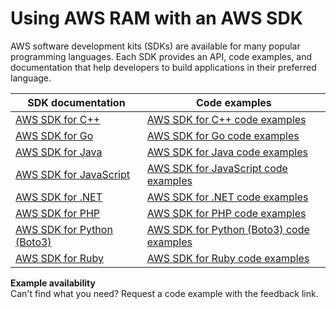 # Using AWS RAM with an AWS SDK<a name="sdk-general-info"></a>

AWS software development kits \(SDKs\) are available for many popular programming languages\. Each SDK provides an API, code examples, and documentation that help developers to build applications in their preferred language\.


| SDK documentation | Code examples | 
| --- | --- | 
|  [AWS SDK for C\+\+](https://docs.aws.amazon.com/sdk-for-cpp)  |  [AWS SDK for C\+\+ code examples](https://github.com/awsdocs/aws-doc-sdk-examples/tree/main/cpp)  | 
|  [AWS SDK for Go](https://docs.aws.amazon.com/sdk-for-go)  |  [AWS SDK for Go code examples](https://github.com/awsdocs/aws-doc-sdk-examples/tree/main/gov2)  | 
|  [AWS SDK for Java](https://docs.aws.amazon.com/sdk-for-java)  |  [AWS SDK for Java code examples](https://github.com/awsdocs/aws-doc-sdk-examples/tree/main/javav2)  | 
|  [AWS SDK for JavaScript](https://docs.aws.amazon.com/sdk-for-javascript)  |  [AWS SDK for JavaScript code examples](https://github.com/awsdocs/aws-doc-sdk-examples/tree/main/javascriptv3)  | 
|  [AWS SDK for \.NET](https://docs.aws.amazon.com/sdk-for-net)  |  [AWS SDK for \.NET code examples](https://github.com/awsdocs/aws-doc-sdk-examples/tree/main/dotnetv3)  | 
|  [AWS SDK for PHP](https://docs.aws.amazon.com/sdk-for-php)  |  [AWS SDK for PHP code examples](https://github.com/awsdocs/aws-doc-sdk-examples/tree/main/php)  | 
|  [AWS SDK for Python \(Boto3\)](https://docs.aws.amazon.com/pythonsdk)  |  [AWS SDK for Python \(Boto3\) code examples](https://github.com/awsdocs/aws-doc-sdk-examples/tree/main/python)  | 
|  [AWS SDK for Ruby](https://docs.aws.amazon.com/sdk-for-ruby)  |  [AWS SDK for Ruby code examples](https://github.com/awsdocs/aws-doc-sdk-examples/tree/main/ruby)  | 

**Example availability**  
Can't find what you need? Request a code example with the feedback link\.